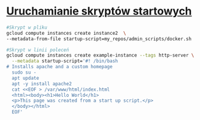 # [Uruchamianie skryptów startowych](https://cloud.google.com/compute/docs/startupscript)

```bash
#Skrypt w pliku
gcloud compute instances create instance2  \
--metadata-from-file startup-script=my_repos/admin_scripts/docker.sh

#Skrypt w linii poleceń
gcloud compute instances create example-instance --tags http-server \
  --metadata startup-script='#! /bin/bash
# Installs apache and a custom homepage
  sudo su -
  apt update
  apt -y install apache2
  cat <<EOF > /var/www/html/index.html
  <html><body><h1>Hello World</h1>
  <p>This page was created from a start up script.</p>
  </body></html>
  EOF'
  ```